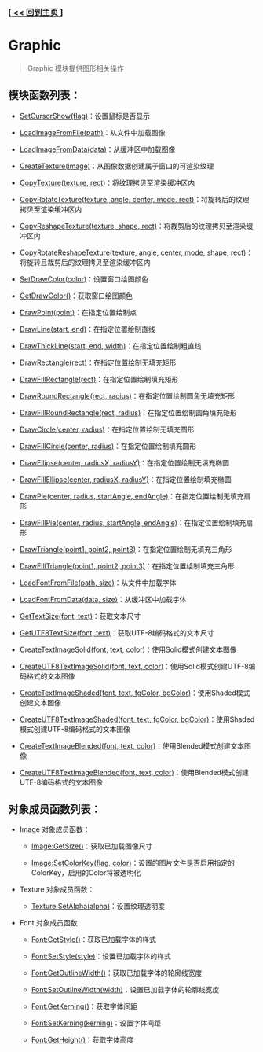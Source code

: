 ### [[ << 回到主页 ]](../README.md)

# Graphic

> Graphic 模块提供图形相关操作

## 模块函数列表：

+ [SetCursorShow(flag)](_SetCursorShow_.md)：设置鼠标是否显示

+ [LoadImageFromFile(path)](_LoadImageFromFile_.md)：从文件中加载图像

+ [LoadImageFromData(data)](_LoadImageFromData_.md)：从缓冲区中加载图像

+ [CreateTexture(image)](_CreateTexture_.md)：从图像数据创建属于窗口的可渲染纹理

+ [CopyTexture(texture, rect)](_CopyTexture_.md)：将纹理拷贝至渲染缓冲区内

+ [CopyRotateTexture(texture, angle, center, mode, rect)](_CopyRotateTexture_.md)：将旋转后的纹理拷贝至渲染缓冲区内

+ [CopyReshapeTexture(texture, shape, rect)](_CopyReshapeTexture_.md)：将裁剪后的纹理拷贝至渲染缓冲区内

+ [CopyRotateReshapeTexture(texture, angle, center, mode, shape, rect)](_CopyRotateReshapeTexture_.md)：将旋转且裁剪后的纹理拷贝至渲染缓冲区内

+ [SetDrawColor(color)](_SetDrawColor_.md)：设置窗口绘图颜色

+ [GetDrawColor()](_GetDrawColor_.md)：获取窗口绘图颜色

+ [DrawPoint(point)](_DrawPoint_.md)：在指定位置绘制点

+ [DrawLine(start, end)](_DrawLine_.md)：在指定位置绘制直线

+ [DrawThickLine(start, end, width)](_DrawThickLine_.md)：在指定位置绘制粗直线

+ [DrawRectangle(rect)](_DrawRectangle_.md)：在指定位置绘制无填充矩形

+ [DrawFillRectangle(rect)](_DrawFillRectangle_.md)：在指定位置绘制填充矩形

+ [DrawRoundRectangle(rect, radius)](_DrawRoundRectangle_.md)：在指定位置绘制圆角无填充矩形

+ [DrawFillRoundRectangle(rect, radius)](_DrawFillRoundRectangle_.md)：在指定位置绘制圆角填充矩形

+ [DrawCircle(center, radius)](_DrawCircle_.md)：在指定位置绘制无填充圆形

+ [DrawFillCircle(center, radius)](_DrawFillCircle_.md)：在指定位置绘制填充圆形

+ [DrawEllipse(center, radiusX, radiusY)](_DrawEllipse_.md)：在指定位置绘制无填充椭圆

+ [DrawFillEllipse(center, radiusX, radiusY)](_DrawFillEllipse_.md)：在指定位置绘制填充椭圆

+ [DrawPie(center, radius, startAngle, endAngle)](_DrawPie_.md)：在指定位置绘制无填充扇形

+ [DrawFillPie(center, radius, startAngle, endAngle)](_DrawFillPie_.md)：在指定位置绘制填充扇形

+ [DrawTriangle(point1, point2, point3)](_DrawTriangle_.md)：在指定位置绘制无填充三角形

+ [DrawFillTriangle(point1, point2, point3)](_DrawFillTriangle_.md)：在指定位置绘制填充三角形

+ [LoadFontFromFile(path, size)](_LoadFontFromFile_.md)：从文件中加载字体

+ [LoadFontFromData(data, size)](_LoadFontFromData_.md)：从缓冲区中加载字体

+ [GetTextSize(font, text)](_GetTextSize_.md)：获取文本尺寸

+ [GetUTF8TextSize(font, text)](_GetUTF8TextSize_.md)：获取UTF-8编码格式的文本尺寸

+ [CreateTextImageSolid(font, text, color)](_CreateTextImageSolid_.md)：使用Solid模式创建文本图像

+ [CreateUTF8TextImageSolid(font, text, color)](_CreateUTF8TextImageSolid_.md)：使用Solid模式创建UTF-8编码格式的文本图像

+ [CreateTextImageShaded(font, text, fgColor, bgColor)](_CreateTextImageShaded_.md)：使用Shaded模式创建文本图像

+ [CreateUTF8TextImageShaded(font, text, fgColor, bgColor)](_CreateUTF8TextImageShaded_.md)：使用Shaded模式创建UTF-8编码格式的文本图像

+ [CreateTextImageBlended(font, text, color)](_CreateTextImageBlended_.md)：使用Blended模式创建文本图像

+ [CreateUTF8TextImageBlended(font, text, color)](_CreateUTF8TextImageBlended_.md)：使用Blended模式创建UTF-8编码格式的文本图像

## 对象成员函数列表：

+ Image 对象成员函数：

    + [Image:GetSize()](_Image_GetSize_.md)：获取已加载图像尺寸

    + [Image:SetColorKey(flag, color)](_Image_SetColorKey_.md)：设置的图片文件是否启用指定的ColorKey，启用的Color将被透明化

+ Texture 对象成员函数：

    + [Texture:SetAlpha(alpha)](_Texture_SetAlpha_.md)：设置纹理透明度

+ Font 对象成员函数

    + [Font:GetStyle()](_Font_GetStyle_.md)：获取已加载字体的样式

    + [Font:SetStyle(style)](_Font_SetStyle_.md)：设置已加载字体的样式

    + [Font:GetOutlineWidth()](_Font_GetOutlineWidth_.md)：获取已加载字体的轮廓线宽度

    + [Font:SetOutlineWidth(width)](_Font_SetOutlineWidth_.md)：设置已加载字体的轮廓线宽度

    + [Font:GetKerning()](_Font_GetKerning_.md)：获取字体间距

    + [Font:SetKerning(kerning)](_Font_SetKerning_.md)：设置字体间距

    + [Font:GetHeight()](_Font_GetHeight_.md)：获取字体高度
